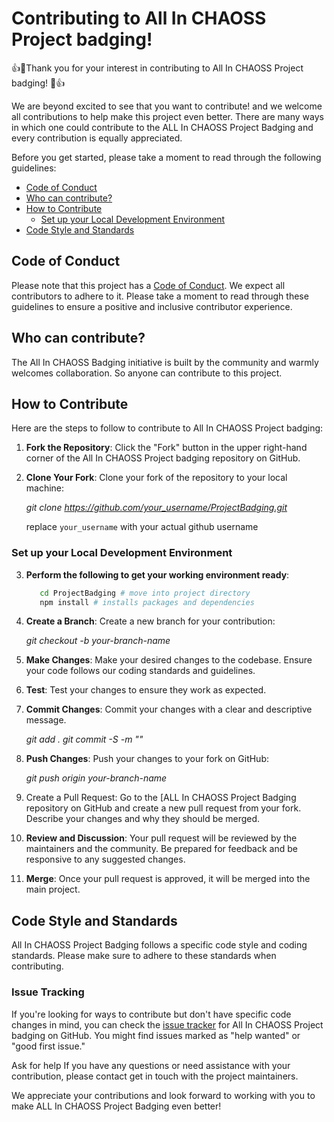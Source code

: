 # Contributing to All In CHAOSS Project badging!

👍🎉Thank you for your interest in contributing to All In CHAOSS Project badging! 🎉👍

We are beyond excited to see that you want to contribute! and we welcome all contributions to help make this project even better.
There are many ways in which one could contribute to the ALL In CHAOSS Project Badging and every contribution is equally appreciated.

Before you get started, please take a moment to read through the following guidelines:

- [Code of Conduct](#code-of-conduct)
- [Who can contribute?](#who-can-contribute?)
- [How to Contribute](#how-to-contribute)
  - [Set up your Local Development Environment](#set-up-your-local-development-environment)
- [Code Style and Standards](#code-style-and-standards)

## Code of Conduct

Please note that this project has a [Code of Conduct](https://github.com/chaoss/.github/blob/main/CODE_OF_CONDUCT.md). We expect all contributors to adhere to it. Please take a moment to read through these guidelines to ensure a positive and inclusive contributor experience.

## Who can contribute?

The All In CHAOSS Badging initiative is built by the community and warmly welcomes collaboration. So anyone can contribute to this project.

## How to Contribute

Here are the steps to follow to contribute to All In CHAOSS Project badging:

1. **Fork the Repository**: Click the "Fork" button in the upper right-hand corner of the All In CHAOSS Project badging repository on GitHub.

2. **Clone Your Fork**: Clone your fork of the repository to your local machine:

   _git clone https://github.com/your_username/ProjectBadging.git_

   replace `your_username` with your actual github username

### Set up your Local Development Environment

3. **Perform the following to get your working environment ready**:

   ```bash
      cd ProjectBadging # move into project directory
      npm install # installs packages and dependencies
   ```

4. **Create a Branch**: Create a new branch for your contribution:

   _git checkout -b your-branch-name_

5. **Make Changes**: Make your desired changes to the codebase. Ensure your code follows our coding standards and guidelines.

6. **Test**: Test your changes to ensure they work as expected.

7. **Commit Changes**: Commit your changes with a clear and descriptive message.

   _git add .
   git commit -S -m "<Brief description of your changes>"_

8. **Push Changes**: Push your changes to your fork on GitHub:

   _git push origin your-branch-name_

9. Create a Pull Request: Go to the [ALL In CHAOSS Project Badging repository on GitHub and create a new pull request from your fork. Describe your changes and why they should be merged.

10. **Review and Discussion**: Your pull request will be reviewed by the maintainers and the community. Be prepared for feedback and be responsive to any suggested changes.

11. **Merge**: Once your pull request is approved, it will be merged into the main project.

## Code Style and Standards

All In CHAOSS Project Badging follows a specific code style and coding standards. Please make sure to adhere to these standards when contributing.

### Issue Tracking

If you're looking for ways to contribute but don't have specific code changes in mind, you can check the [issue tracker](https://github.com/AllInOpenSource/ProjectBadging/issues) for All In CHAOSS Project badging on GitHub. You might find issues marked as "help wanted" or "good first issue."

Ask for help
If you have any questions or need assistance with your contribution, please contact get in touch with the project maintainers.

We appreciate your contributions and look forward to working with you to make ALL In CHAOSS Project Badging even better!
